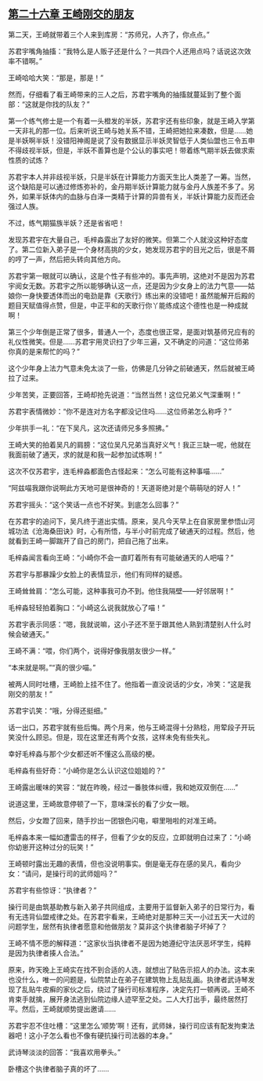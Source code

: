 ## [第二十六章 王崎刚交的朋友](https://www.xxbiquge.com/11_11207/5463449.html)


  第二天，王崎就带着三个人来到库房：“苏师兄，人齐了，你点点。”

  苏君宇嘴角抽搐：“我特么是人贩子还是什么？一共四个人还用点吗？话说这次效率不错啊。”

  王崎哈哈大笑：“那是，那是！”

  然而，仔细看了看王崎带来的三人之后，苏君宇嘴角的抽搐就蔓延到了整个面部：“这就是你找的队友？”

  第一个练气修士是一个有着一头橙发的半妖，苏君宇还有些印象，就是王崎入学第一天非礼的那一位。后来听说王崎与她关系不错，王崎把她拉来凑数，但是……她是半妖啊半妖！没错阳神阁是说了没有数据显示半妖灵智低于人类仙盟也三令五申不得歧视半妖，但是，半妖不善算也是个公认的事实吧！带着练气期半妖去做求索性质的试炼？

  苏君宇本人并非歧视半妖，只是半妖在计算能力方面天生比人类差了一筹。当然，这个缺陷是可以通过修炼弥补的，金丹期半妖计算能力就与金丹人族差不多了。另外，如果半妖体内的血脉与白泽一类精于计算的异兽有关，半妖计算能力反而还会强过人族。

  不过，练气期猫族半妖？还是省省吧！

  发现苏君宇在大量自己，毛梓淼露出了友好的微笑。但第二个人就没这种好态度了。第二位新入弟子是一个身材高挑的少女，她发现苏君宇的目光之后，很是不屑的哼了一声，然后把头转向其他方向。

  苏君宇第一眼就可以确认，这是个性子有些冲的。事先声明，这绝对不是因为苏君宇阅女无数。苏君宇之所以能够确认这一点，还是因为少女身上的法力气意——姑娘你一身快要透体而出的电劲是靠《天歌行》练出来的没错吧！虽然能解开后殿的题目天赋值得点赞，但是，中正平和的天歌行你丫能练成这个德性也是一种成就啊！

  第三个少年倒是正常了很多，普通人一个，态度也很正常，是面对筑基师兄应有的礼仪性微笑。但是……苏君宇用灵识扫了少年三遍，又不确定的问道：“这位师弟你真的是来帮忙的吗？”

  这个少年身上法力气意未免太淡了一些，仿佛是几分钟之前破通天，然后就被王崎拉了过来。

  少年苦笑，正要回答，王崎却抢先说道：“当然当然！这位兄弟义气深重啊！”

  苏君宇表情微妙：“你不是连对方名字都没记住吗……这位师弟怎么称呼？”

  少年拱手一礼：“在下吴凡，这次还请师兄多多照拂。”

  王崎大笑的拍着吴凡的肩膀：“这位吴凡兄弟当真好义气！我正三缺一呢，他就在我面前破了通天，求的就是和我一起参加试炼啊！”

  这次不仅苏君宇，连毛梓淼都面色古怪起来：“怎么可能有这种事喵……”

  “阿兹喵我跟你说啊此方天地可是很神奇的！天道哥绝对是个萌萌哒的好人！”

  苏君宇摇头：“这个笑话一点也不好笑。到底怎么回事？”

  在苏君宇的追问下，吴凡终于道出实情。原来，吴凡今天早上在自家房里参悟山河城功法《沧海桑田诀》时，心有所悟，与半小时前完成了破通天的过程。然后，他就看到王崎一脚踹开了自己的房门，把自己拖了出来。

  毛梓淼闻言看向王崎：“小崎你不会一直盯着所有有可能破通天的人吧喵？”

  苏君宇与那暴躁少女脸上的表情显示，他们有同样的疑惑。

  王崎耸耸肩：“怎么可能，这种事我可办不到。他住我隔壁——好邻居啊！”

  毛梓淼轻轻拍着胸口：“小崎这么说我就放心了喵！”

  苏君宇表示同感：“嗯，我就说嘛，这小子还不至于跟其他人熟到清楚别人什么时候会破通天。”

  王崎不满：“喂，你们两个，说得好像我朋友很少一样。”

  “本来就是啊。”“真的很少喵。”

  被两人同时吐槽，王崎脸上挂不住了。他指着一直没说话的少女，冷笑：“这是我刚交的朋友！”

  苏君宇讥笑：“哦，分得还挺细。”

  话一出口，苏君宇就有些后悔。两个月来，他与王崎混得十分熟稔，用荤段子开玩笑没什么顾忌。但是，现在这里还有两个女孩，这样未免有些失礼。

  幸好毛梓淼与那个少女都还听不懂这么高级的梗。

  毛梓淼有些好奇：“小崎你是怎么认识这位姐姐的？”

  王崎露出暖味的笑容：“就在昨晚，经过一番肢体纠缠，我和她双双倒在……”

  说道这里，王崎故意停顿了一下，意味深长的看了少女一眼。

  然后，少女蹬了回来，随手抄出一团银色闪电，噼里啪啦的对准王崎。

  毛梓淼本来一幅如遭雷击的样子，但看了少女的反应，立即就明白过来了：“小崎你幼崽开这种过分的玩笑！”

  王崎顿时露出无趣的表情，但也没说明事实。倒是毫无存在感的吴凡，看向少女：“请问，是操行司的武师姐吗？”

  苏君宇有些惊讶：“执律者？”

  操行司是由筑基助教与新入弟子共同组成，主要用于监督新入弟子的日常行为，看有无违背仙盟戒律之处。在苏君宇看来，王崎绝对是那种三天一小过五天一大过的问题学生，居然有执律者愿意和他做朋友？莫非这个执律者脑子坏掉了？

  王崎不情不愿的解释道：“这家伙当执律者不是因为她遵纪守法厌恶坏学生，纯粹是因为执律者揍人合法。”

  原来，昨天晚上王崎实在找不到合适的人选，就想出了贴告示招人的办法。这本来也没什么，唯一的问题是，仙院禁止在弟子在建筑物上乱贴乱画。执律者武诗琴发现了乱贴牛皮癣的家伙之后，绕过了操行司标准程序，决定先打一顿再说。王崎不肯束手就擒，展开身法逃到仙院边缘人迹罕至之处。二人大打出手，最终居然打平。然后，王崎就顺势提出邀请……

  苏君宇忍不住吐槽：“这里怎么‘顺势’啊！还有，武师妹，操行司应该有配发拘束法器吧！这小子怎么看也不像有硬抗操行司法器的本身。”

  武诗琴淡淡的回答：“我喜欢用拳头。”

  卧槽这个执律者脑子真的坏了……
